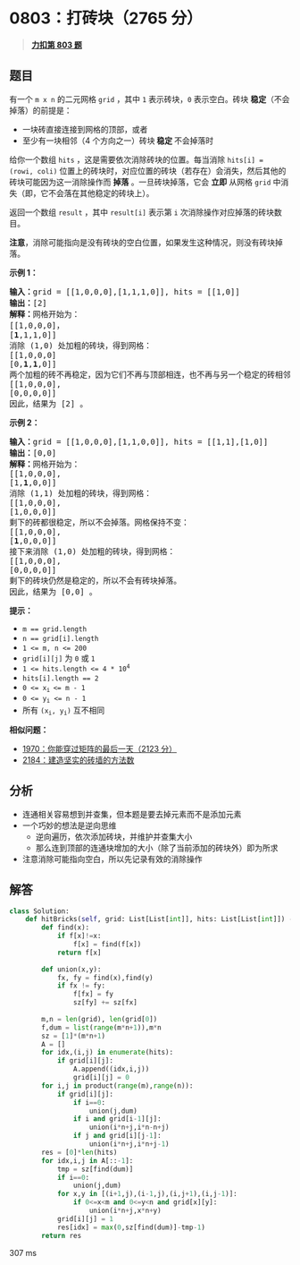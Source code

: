 # 0803：打砖块（2765 分）


> <u>**[力扣第 803 题](https://leetcode.cn/problems/bricks-falling-when-hit/)**</u>

## 题目

<p>有一个 <code>m x n</code> 的二元网格<meta charset="UTF-8" /> <code>grid</code> ，其中 <code>1</code> 表示砖块，<code>0</code> 表示空白。砖块 <strong>稳定</strong>（不会掉落）的前提是：</p>

<ul>
<li>一块砖直接连接到网格的顶部，或者</li>
<li>至少有一块相邻（4 个方向之一）砖块<strong> 稳定 </strong>不会掉落时</li>
</ul>

<p>给你一个数组 <code>hits</code> ，这是需要依次消除砖块的位置。每当消除 <code>hits[i] = (rowi, coli)</code> 位置上的砖块时，对应位置的砖块（若存在）会消失，然后其他的砖块可能因为这一消除操作而 <strong>掉落</strong> 。一旦砖块掉落，它会 <strong>立即</strong> 从网格 <code>grid</code> 中消失（即，它不会落在其他稳定的砖块上）。</p>

<p>返回一个数组 <code>result</code> ，其中 <code>result[i]</code> 表示第 <code>i</code> 次消除操作对应掉落的砖块数目。</p>

<p><strong>注意</strong>，消除可能指向是没有砖块的空白位置，如果发生这种情况，则没有砖块掉落。</p>



<p><strong>示例 1：</strong></p>

<pre>
<strong>输入：</strong>grid = [[1,0,0,0],[1,1,1,0]], hits = [[1,0]]
<strong>输出：</strong>[2]
<strong>解释：</strong>网格开始为：
[[1,0,0,0]，
[<strong>1</strong>,1,1,0]]
消除 (1,0) 处加粗的砖块，得到网格：
[[1,0,0,0]
[0,<strong>1</strong>,<strong>1</strong>,0]]
两个加粗的砖不再稳定，因为它们不再与顶部相连，也不再与另一个稳定的砖相邻，因此它们将掉落。得到网格：
[[1,0,0,0],
[0,0,0,0]]
因此，结果为 [2] 。
</pre>

<p><strong>示例 2：</strong></p>

<pre>
<strong>输入：</strong>grid = [[1,0,0,0],[1,1,0,0]], hits = [[1,1],[1,0]]
<strong>输出：</strong>[0,0]
<strong>解释：</strong>网格开始为：
[[1,0,0,0],
[1,<strong>1</strong>,0,0]]
消除 (1,1) 处加粗的砖块，得到网格：
[[1,0,0,0],
[1,0,0,0]]
剩下的砖都很稳定，所以不会掉落。网格保持不变：
[[1,0,0,0],
[<strong>1</strong>,0,0,0]]
接下来消除 (1,0) 处加粗的砖块，得到网格：
[[1,0,0,0],
[0,0,0,0]]
剩下的砖块仍然是稳定的，所以不会有砖块掉落。
因此，结果为 [0,0] 。</pre>



<p><strong>提示：</strong></p>

<ul>
<li><code>m == grid.length</code></li>
<li><code>n == grid[i].length</code></li>
<li><code>1 &lt;= m, n &lt;= 200</code></li>
<li><code>grid[i][j]</code> 为 <code>0</code> 或 <code>1</code></li>
<li><code>1 &lt;= hits.length &lt;= 4 * 10<sup>4</sup></code></li>
<li><code>hits[i].length == 2</code></li>
<li><code>0 &lt;= x<sub>i </sub>&lt;= m - 1</code></li>
<li><code>0 &lt;= y<sub>i</sub> &lt;= n - 1</code></li>
<li>所有 <code>(x<sub>i</sub>, y<sub>i</sub>)</code> 互不相同</li>
</ul>


**相似问题：**
- [1970：你能穿过矩阵的最后一天（2123 分）](/leetcode/1970)
- [2184：建造坚实的砖墙的方法数](/leetcode/2184)


## 分析

- 连通相关容易想到并查集，但本题是要去掉元素而不是添加元素
- 一个巧妙的想法是逆向思维
	- 逆向遍历，依次添加砖块，并维护并查集大小
	- 那么连到顶部的连通块增加的大小（除了当前添加的砖块外）即为所求
- 注意消除可能指向空白，所以先记录有效的消除操作


## 解答


```python
class Solution:
    def hitBricks(self, grid: List[List[int]], hits: List[List[int]]) -> List[int]:
        def find(x):
            if f[x]!=x:
                f[x] = find(f[x])
            return f[x]
        
        def union(x,y):
            fx, fy = find(x),find(y)
            if fx != fy:
                f[fx] = fy
                sz[fy] += sz[fx]
        
        m,n = len(grid), len(grid[0]) 
        f,dum = list(range(m*n+1)),m*n
        sz = [1]*(m*n+1)
        A = []
        for idx,(i,j) in enumerate(hits):
            if grid[i][j]:
                A.append((idx,i,j))
                grid[i][j] = 0
        for i,j in product(range(m),range(n)):
            if grid[i][j]:
                if i==0:
                    union(j,dum)
                if i and grid[i-1][j]:
                    union(i*n+j,i*n-n+j)
                if j and grid[i][j-1]:
                    union(i*n+j,i*n+j-1)
        res = [0]*len(hits)
        for idx,i,j in A[::-1]:
            tmp = sz[find(dum)]
            if i==0:
                union(j,dum)
            for x,y in [(i+1,j),(i-1,j),(i,j+1),(i,j-1)]:
                if 0<=x<m and 0<=y<n and grid[x][y]:
                    union(i*n+j,x*n+y)
            grid[i][j] = 1
            res[idx] = max(0,sz[find(dum)]-tmp-1)
        return res
```
307 ms


